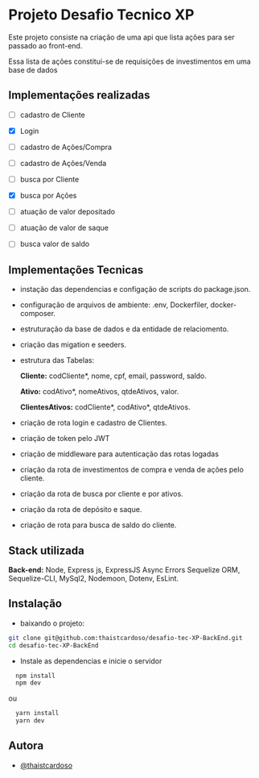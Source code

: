 
# Projeto Desafio Tecnico XP

Este projeto consiste na criação de uma api que lista ações para ser passado ao front-end.

Essa lista de ações constitui-se de requisições de investimentos em uma base de dados 


## Implementações realizadas

- [ ] cadastro de Cliente

- [x] Login

- [ ] cadastro de Ações/Compra

- [ ] cadastro de Ações/Venda

- [ ] busca por Cliente

- [x] busca por Ações

- [ ] atuação de valor depositado

- [ ] atuação de valor de saque

- [ ] busca valor de saldo

## Implementações Tecnicas 

- instação das dependencias e configação de scripts do package.json.
- configuração de arquivos de ambiente: .env, Dockerfiler, docker-composer.
- estruturação da base de dados e da entidade de relaciomento.
- criação das migation e seeders.
- estrutura das Tabelas:

    **Cliente:**  codCliente*, nome, cpf, email, password, saldo.

    **Ativo:** codAtivo*, nomeAtivos, qtdeAtivos, valor.

    **ClientesAtivos:** codCliente*, codAtivo*, qtdeAtivos.

- criação de rota login e cadastro de Clientes.
- criação de token pelo JWT
- criação de middleware para autenticação das rotas logadas
- criação da rota de investimentos de compra e venda de ações pelo cliente.
- criação da rota de busca por cliente e por ativos.
- criação da rota de depósito e saque.
- criação de rota para busca de saldo do cliente.

## Stack utilizada

**Back-end:** Node, Express js, ExpressJS Async Errors Sequelize ORM, Sequelize-CLI, MySql2, Nodemoon, Dotenv, EsLint.


## Instalação

- baixando o projeto: 

```bash
git clone git@github.com:thaistcardoso/desafio-tec-XP-BackEnd.git
cd desafio-tec-XP-BackEnd

```
- Instale as dependencias e inicie o servidor 

```bash
  npm install
  npm dev
```
ou

```bash
  yarn install
  yarn dev
```

## Autora

- [@thaistcardoso](https://www.github.com/thaistcardoso)

